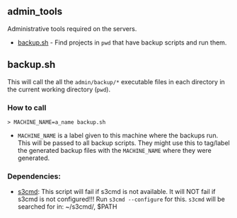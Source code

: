 ## admin_tools

Administrative tools required on the servers.

  * [backup.sh](#backup.sh) - Find projects in `pwd` that have backup scripts and run them.


## backup.sh

This will call the all the `admin/backup/*` executable files in each directory in the current working directory (`pwd`).

### How to call

```
> MACHINE_NAME=a_name backup.sh
```

  * `MACHINE_NAME` is a label given to this machine where the backups run. This will be passed to all backup scripts.
    They might use this to tag/label the generated backup files with the `MACHINE_NAME` where they were generated.

### Dependencies:

  * [s3cmd](https://github.com/s3tools/s3cmd): This script will fail if s3cmd is not available.
    It will NOT fail if s3cmd is not configured!!! Run `s3cmd --configure` for this. `s3cmd` will
    be searched for in: ~/s3cmd/, $PATH
